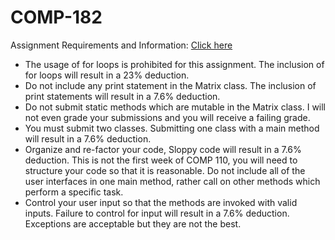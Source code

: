 # COMP-182
 
 <!-- HTML CODE -->
 
 Assignment Requirements and Information: <a target="_blank" rel="noopener noreferrer" href="https://www.overleaf.com/read/jrmdfnndcpgs"> Click here </a>
 
 <ul>
<li> The usage of for loops is prohibited for this assignment. The inclusion of for loops will result in a 23% deduction. </li>
<li>Do not include any print statement in the Matrix class. The inclusion of print statements will result in a 7.6% deduction.</li>

<li>Do not submit static methods which are mutable in the Matrix class. I will not even grade your submissions and you will receive a failing grade.</li>

<li>You must submit two classes. Submitting one class with a main method will result in a 7.6% deduction.</li>

<li>Organize and re-factor your code, Sloppy code will result in a 7.6% deduction. This is not the first week of COMP 110, you will need to structure your code so that it is reasonable. Do not include all of the user interfaces in one main method, rather call on other methods which perform a specific task.</li>

<li>Control your user input so that the methods are invoked with valid inputs. Failure to control for input will result in a 7.6% deduction. Exceptions are acceptable but they are not the best.</li>
</ul>

